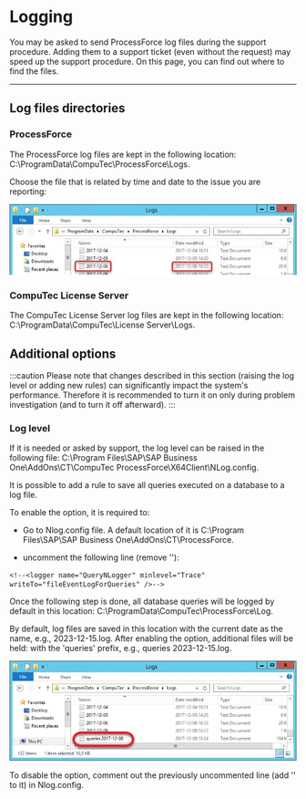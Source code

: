 # Logging

You may be asked to send ProcessForce log files during the support procedure. Adding them to a support ticket (even without the request) may speed up the support procedure. On this page, you can find out where to find the files.

---

## Log files directories

### ProcessForce

The ProcessForce log files are kept in the following location: C:\ProgramData\CompuTec\ProcessForce\Logs.

Choose the file that is related by time and date to the issue you are reporting:

![Time Date](./media/time-date.webp)

### CompuTec License Server

The CompuTec License Server log files are kept in the following location: C:\ProgramData\CompuTec\License Server\Logs.

## Additional options

:::caution
Please note that changes described in this section (raising the log level or adding new rules) can significantly impact the system's performance. Therefore it is recommended to turn it on only during problem investigation (and to turn it off afterward).
:::

### Log level

If it is needed or asked by support, the log level can be raised in the following file: C:\Program Files\SAP\SAP Business One\AddOns\CT\CompuTec ProcessForce\X64Client\NLog.config.

It is possible to add a rule to save all queries executed on a database to a log file.

To enable the option, it is required to:

- Go to Nlog.config file. A default location of it is C:\Program Files\SAP\SAP Business One\AddOns\CT\ProcessForce.

- uncomment the following line (remove '<!--' and '-->'):

```
<!--<logger name="QueryNLogger" minlevel="Trace" writeTo="fileEventLogForQueries" />-->
```

Once the following step is done, all database queries will be logged by default in this location: C:\ProgramData\CompuTec\ProcessForce\Log.

By default, log files are saved in this location with the current date as the name, e.g., 2023-12-15.log. After enabling the option, additional files will be held: with the 'queries' prefix, e.g., queries 2023-12-15.log.

![Log Files](./media/log-files.webp)

To disable the option, comment out the previously uncommented line (add '<!--' and '-->' to it) in Nlog.config.
